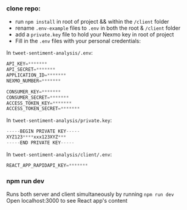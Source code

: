 ### clone repo:
- run `npm install` in root of project && within the `/client` folder  
- rename `.env-example` files to `.env` in both the root & `/client` folder
- add a `private.key` file to hold your Nexmo key in root of project  
- Fill in the `.env` files with your personal credentials:

In `tweet-sentiment-analysis/.env`:       
```javascript
API_KEY=*******      
API_SECRET=*******    
APPLICATION_ID=*******    
NEXMO_NUMBER=*******    

CONSUMER_KEY=*******     
CONSUMER_SECRET=*******     
ACCESS_TOKEN_KEY=*******    
ACCESS_TOKEN_SECRET=*******      
```

In `tweet-sentiment-analysis/private.key`:
```javascript      
-----BEGIN PRIVATE KEY-----     
XYZ123****xxx123XYZ***    
-----END PRIVATE KEY-----       
```

In `tweet-sentiment-analysis/client/.env`:    
```javascript
REACT_APP_RAPIDAPI_KEY=*******         
```

### npm run dev
Runs both server and client simultaneously by running `npm run dev`    
Open localhost:3000 to see React app's content
